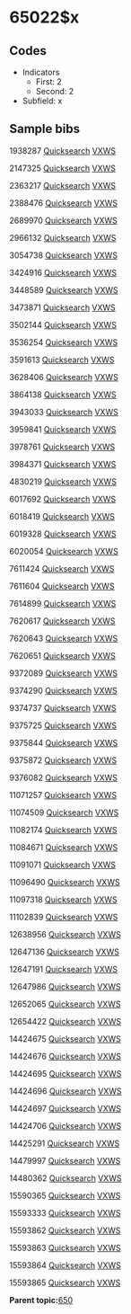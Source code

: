 # 65022$x

## Codes

-   Indicators
    -   First: 2
    -   Second: 2
-   Subfield: x

## Sample bibs

1938287 [Quicksearch](https://search.library.yale.edu/catalog/1938287) [VXWS](http://prodorbis.library.yale.edu:7014/vxws/GetHoldingsService?bibId=1938287)

2147325 [Quicksearch](https://search.library.yale.edu/catalog/2147325) [VXWS](http://prodorbis.library.yale.edu:7014/vxws/GetHoldingsService?bibId=2147325)

2363217 [Quicksearch](https://search.library.yale.edu/catalog/2363217) [VXWS](http://prodorbis.library.yale.edu:7014/vxws/GetHoldingsService?bibId=2363217)

2388476 [Quicksearch](https://search.library.yale.edu/catalog/2388476) [VXWS](http://prodorbis.library.yale.edu:7014/vxws/GetHoldingsService?bibId=2388476)

2689970 [Quicksearch](https://search.library.yale.edu/catalog/2689970) [VXWS](http://prodorbis.library.yale.edu:7014/vxws/GetHoldingsService?bibId=2689970)

2966132 [Quicksearch](https://search.library.yale.edu/catalog/2966132) [VXWS](http://prodorbis.library.yale.edu:7014/vxws/GetHoldingsService?bibId=2966132)

3054738 [Quicksearch](https://search.library.yale.edu/catalog/3054738) [VXWS](http://prodorbis.library.yale.edu:7014/vxws/GetHoldingsService?bibId=3054738)

3424916 [Quicksearch](https://search.library.yale.edu/catalog/3424916) [VXWS](http://prodorbis.library.yale.edu:7014/vxws/GetHoldingsService?bibId=3424916)

3448589 [Quicksearch](https://search.library.yale.edu/catalog/3448589) [VXWS](http://prodorbis.library.yale.edu:7014/vxws/GetHoldingsService?bibId=3448589)

3473871 [Quicksearch](https://search.library.yale.edu/catalog/3473871) [VXWS](http://prodorbis.library.yale.edu:7014/vxws/GetHoldingsService?bibId=3473871)

3502144 [Quicksearch](https://search.library.yale.edu/catalog/3502144) [VXWS](http://prodorbis.library.yale.edu:7014/vxws/GetHoldingsService?bibId=3502144)

3536254 [Quicksearch](https://search.library.yale.edu/catalog/3536254) [VXWS](http://prodorbis.library.yale.edu:7014/vxws/GetHoldingsService?bibId=3536254)

3591613 [Quicksearch](https://search.library.yale.edu/catalog/3591613) [VXWS](http://prodorbis.library.yale.edu:7014/vxws/GetHoldingsService?bibId=3591613)

3628406 [Quicksearch](https://search.library.yale.edu/catalog/3628406) [VXWS](http://prodorbis.library.yale.edu:7014/vxws/GetHoldingsService?bibId=3628406)

3864138 [Quicksearch](https://search.library.yale.edu/catalog/3864138) [VXWS](http://prodorbis.library.yale.edu:7014/vxws/GetHoldingsService?bibId=3864138)

3943033 [Quicksearch](https://search.library.yale.edu/catalog/3943033) [VXWS](http://prodorbis.library.yale.edu:7014/vxws/GetHoldingsService?bibId=3943033)

3959841 [Quicksearch](https://search.library.yale.edu/catalog/3959841) [VXWS](http://prodorbis.library.yale.edu:7014/vxws/GetHoldingsService?bibId=3959841)

3978761 [Quicksearch](https://search.library.yale.edu/catalog/3978761) [VXWS](http://prodorbis.library.yale.edu:7014/vxws/GetHoldingsService?bibId=3978761)

3984371 [Quicksearch](https://search.library.yale.edu/catalog/3984371) [VXWS](http://prodorbis.library.yale.edu:7014/vxws/GetHoldingsService?bibId=3984371)

4830219 [Quicksearch](https://search.library.yale.edu/catalog/4830219) [VXWS](http://prodorbis.library.yale.edu:7014/vxws/GetHoldingsService?bibId=4830219)

6017692 [Quicksearch](https://search.library.yale.edu/catalog/6017692) [VXWS](http://prodorbis.library.yale.edu:7014/vxws/GetHoldingsService?bibId=6017692)

6018419 [Quicksearch](https://search.library.yale.edu/catalog/6018419) [VXWS](http://prodorbis.library.yale.edu:7014/vxws/GetHoldingsService?bibId=6018419)

6019328 [Quicksearch](https://search.library.yale.edu/catalog/6019328) [VXWS](http://prodorbis.library.yale.edu:7014/vxws/GetHoldingsService?bibId=6019328)

6020054 [Quicksearch](https://search.library.yale.edu/catalog/6020054) [VXWS](http://prodorbis.library.yale.edu:7014/vxws/GetHoldingsService?bibId=6020054)

7611424 [Quicksearch](https://search.library.yale.edu/catalog/7611424) [VXWS](http://prodorbis.library.yale.edu:7014/vxws/GetHoldingsService?bibId=7611424)

7611604 [Quicksearch](https://search.library.yale.edu/catalog/7611604) [VXWS](http://prodorbis.library.yale.edu:7014/vxws/GetHoldingsService?bibId=7611604)

7614899 [Quicksearch](https://search.library.yale.edu/catalog/7614899) [VXWS](http://prodorbis.library.yale.edu:7014/vxws/GetHoldingsService?bibId=7614899)

7620617 [Quicksearch](https://search.library.yale.edu/catalog/7620617) [VXWS](http://prodorbis.library.yale.edu:7014/vxws/GetHoldingsService?bibId=7620617)

7620643 [Quicksearch](https://search.library.yale.edu/catalog/7620643) [VXWS](http://prodorbis.library.yale.edu:7014/vxws/GetHoldingsService?bibId=7620643)

7620651 [Quicksearch](https://search.library.yale.edu/catalog/7620651) [VXWS](http://prodorbis.library.yale.edu:7014/vxws/GetHoldingsService?bibId=7620651)

9372089 [Quicksearch](https://search.library.yale.edu/catalog/9372089) [VXWS](http://prodorbis.library.yale.edu:7014/vxws/GetHoldingsService?bibId=9372089)

9374290 [Quicksearch](https://search.library.yale.edu/catalog/9374290) [VXWS](http://prodorbis.library.yale.edu:7014/vxws/GetHoldingsService?bibId=9374290)

9374737 [Quicksearch](https://search.library.yale.edu/catalog/9374737) [VXWS](http://prodorbis.library.yale.edu:7014/vxws/GetHoldingsService?bibId=9374737)

9375725 [Quicksearch](https://search.library.yale.edu/catalog/9375725) [VXWS](http://prodorbis.library.yale.edu:7014/vxws/GetHoldingsService?bibId=9375725)

9375844 [Quicksearch](https://search.library.yale.edu/catalog/9375844) [VXWS](http://prodorbis.library.yale.edu:7014/vxws/GetHoldingsService?bibId=9375844)

9375872 [Quicksearch](https://search.library.yale.edu/catalog/9375872) [VXWS](http://prodorbis.library.yale.edu:7014/vxws/GetHoldingsService?bibId=9375872)

9376082 [Quicksearch](https://search.library.yale.edu/catalog/9376082) [VXWS](http://prodorbis.library.yale.edu:7014/vxws/GetHoldingsService?bibId=9376082)

11071257 [Quicksearch](https://search.library.yale.edu/catalog/11071257) [VXWS](http://prodorbis.library.yale.edu:7014/vxws/GetHoldingsService?bibId=11071257)

11074509 [Quicksearch](https://search.library.yale.edu/catalog/11074509) [VXWS](http://prodorbis.library.yale.edu:7014/vxws/GetHoldingsService?bibId=11074509)

11082174 [Quicksearch](https://search.library.yale.edu/catalog/11082174) [VXWS](http://prodorbis.library.yale.edu:7014/vxws/GetHoldingsService?bibId=11082174)

11084671 [Quicksearch](https://search.library.yale.edu/catalog/11084671) [VXWS](http://prodorbis.library.yale.edu:7014/vxws/GetHoldingsService?bibId=11084671)

11091071 [Quicksearch](https://search.library.yale.edu/catalog/11091071) [VXWS](http://prodorbis.library.yale.edu:7014/vxws/GetHoldingsService?bibId=11091071)

11096490 [Quicksearch](https://search.library.yale.edu/catalog/11096490) [VXWS](http://prodorbis.library.yale.edu:7014/vxws/GetHoldingsService?bibId=11096490)

11097318 [Quicksearch](https://search.library.yale.edu/catalog/11097318) [VXWS](http://prodorbis.library.yale.edu:7014/vxws/GetHoldingsService?bibId=11097318)

11102839 [Quicksearch](https://search.library.yale.edu/catalog/11102839) [VXWS](http://prodorbis.library.yale.edu:7014/vxws/GetHoldingsService?bibId=11102839)

12638956 [Quicksearch](https://search.library.yale.edu/catalog/12638956) [VXWS](http://prodorbis.library.yale.edu:7014/vxws/GetHoldingsService?bibId=12638956)

12647136 [Quicksearch](https://search.library.yale.edu/catalog/12647136) [VXWS](http://prodorbis.library.yale.edu:7014/vxws/GetHoldingsService?bibId=12647136)

12647191 [Quicksearch](https://search.library.yale.edu/catalog/12647191) [VXWS](http://prodorbis.library.yale.edu:7014/vxws/GetHoldingsService?bibId=12647191)

12647986 [Quicksearch](https://search.library.yale.edu/catalog/12647986) [VXWS](http://prodorbis.library.yale.edu:7014/vxws/GetHoldingsService?bibId=12647986)

12652065 [Quicksearch](https://search.library.yale.edu/catalog/12652065) [VXWS](http://prodorbis.library.yale.edu:7014/vxws/GetHoldingsService?bibId=12652065)

12654422 [Quicksearch](https://search.library.yale.edu/catalog/12654422) [VXWS](http://prodorbis.library.yale.edu:7014/vxws/GetHoldingsService?bibId=12654422)

14424675 [Quicksearch](https://search.library.yale.edu/catalog/14424675) [VXWS](http://prodorbis.library.yale.edu:7014/vxws/GetHoldingsService?bibId=14424675)

14424676 [Quicksearch](https://search.library.yale.edu/catalog/14424676) [VXWS](http://prodorbis.library.yale.edu:7014/vxws/GetHoldingsService?bibId=14424676)

14424695 [Quicksearch](https://search.library.yale.edu/catalog/14424695) [VXWS](http://prodorbis.library.yale.edu:7014/vxws/GetHoldingsService?bibId=14424695)

14424696 [Quicksearch](https://search.library.yale.edu/catalog/14424696) [VXWS](http://prodorbis.library.yale.edu:7014/vxws/GetHoldingsService?bibId=14424696)

14424697 [Quicksearch](https://search.library.yale.edu/catalog/14424697) [VXWS](http://prodorbis.library.yale.edu:7014/vxws/GetHoldingsService?bibId=14424697)

14424706 [Quicksearch](https://search.library.yale.edu/catalog/14424706) [VXWS](http://prodorbis.library.yale.edu:7014/vxws/GetHoldingsService?bibId=14424706)

14425291 [Quicksearch](https://search.library.yale.edu/catalog/14425291) [VXWS](http://prodorbis.library.yale.edu:7014/vxws/GetHoldingsService?bibId=14425291)

14479997 [Quicksearch](https://search.library.yale.edu/catalog/14479997) [VXWS](http://prodorbis.library.yale.edu:7014/vxws/GetHoldingsService?bibId=14479997)

14480362 [Quicksearch](https://search.library.yale.edu/catalog/14480362) [VXWS](http://prodorbis.library.yale.edu:7014/vxws/GetHoldingsService?bibId=14480362)

15590365 [Quicksearch](https://search.library.yale.edu/catalog/15590365) [VXWS](http://prodorbis.library.yale.edu:7014/vxws/GetHoldingsService?bibId=15590365)

15593333 [Quicksearch](https://search.library.yale.edu/catalog/15593333) [VXWS](http://prodorbis.library.yale.edu:7014/vxws/GetHoldingsService?bibId=15593333)

15593862 [Quicksearch](https://search.library.yale.edu/catalog/15593862) [VXWS](http://prodorbis.library.yale.edu:7014/vxws/GetHoldingsService?bibId=15593862)

15593863 [Quicksearch](https://search.library.yale.edu/catalog/15593863) [VXWS](http://prodorbis.library.yale.edu:7014/vxws/GetHoldingsService?bibId=15593863)

15593864 [Quicksearch](https://search.library.yale.edu/catalog/15593864) [VXWS](http://prodorbis.library.yale.edu:7014/vxws/GetHoldingsService?bibId=15593864)

15593865 [Quicksearch](https://search.library.yale.edu/catalog/15593865) [VXWS](http://prodorbis.library.yale.edu:7014/vxws/GetHoldingsService?bibId=15593865)

**Parent topic:**[650](../../tags/650/650.md)

